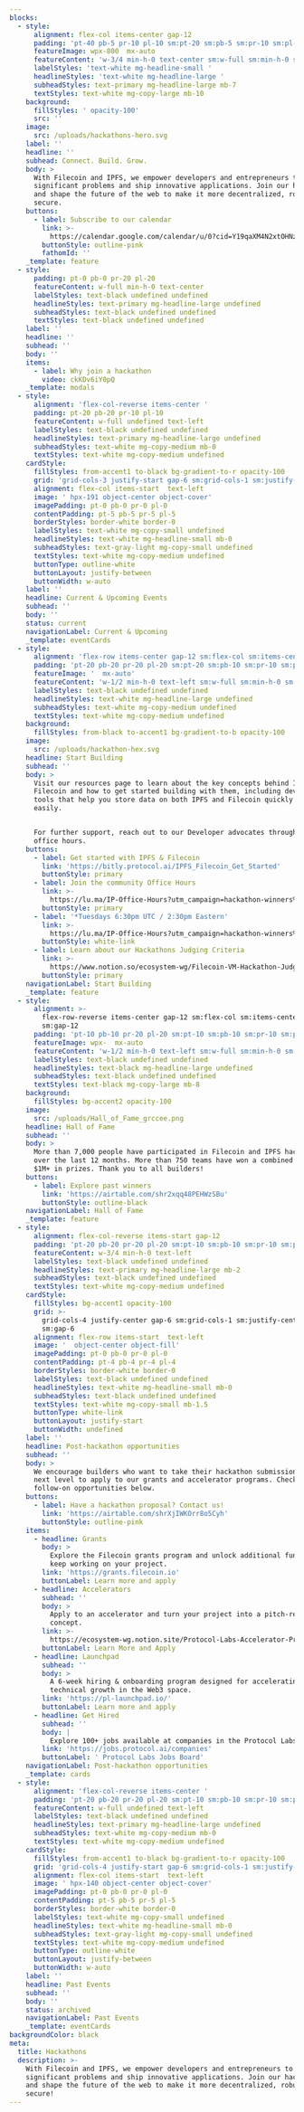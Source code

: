 ```yaml
---
blocks:
  - style:
      alignment: flex-col items-center gap-12
      padding: 'pt-40 pb-5 pr-10 pl-10 sm:pt-20 sm:pb-5 sm:pr-10 sm:pl-10'
      featureImage: wpx-800  mx-auto
      featureContent: 'w-3/4 min-h-0 text-center sm:w-full sm:min-h-0 sm:text-left'
      labelStyles: 'text-white mg-headline-small '
      headlineStyles: 'text-white mg-headline-large '
      subheadStyles: text-primary mg-headline-large mb-7
      textStyles: text-white mg-copy-large mb-10
    background:
      fillStyles: ' opacity-100'
      src: ''
    image:
      src: /uploads/hackathons-hero.svg
    label: ''
    headline: ''
    subhead: Connect. Build. Grow.
    body: >
      With Filecoin and IPFS, we empower developers and entrepreneurs to solve
      significant problems and ship innovative applications. Join our hackathons
      and shape the future of the web to make it more decentralized, robust, and
      secure.
    buttons:
      - label: Subscribe to our calendar
        link: >-
          https://calendar.google.com/calendar/u/0?cid=Y19qaXM4N2xtOHNzYnB2N21lcWY2c3Jwa2tuOEBncm91cC5jYWxlbmRhci5nb29nbGUuY29t
        buttonStyle: outline-pink
        fathomId: ''
    _template: feature
  - style:
      padding: pt-0 pb-0 pr-20 pl-20
      featureContent: w-full min-h-0 text-center
      labelStyles: text-black undefined undefined
      headlineStyles: text-primary mg-headline-large undefined
      subheadStyles: text-black undefined undefined
      textStyles: text-black undefined undefined
    label: ''
    headline: ''
    subhead: ''
    body: ''
    items:
      - label: Why join a hackathon
        video: ckKDv6iY0pQ
    _template: modals
  - style:
      alignment: 'flex-col-reverse items-center '
      padding: pt-20 pb-20 pr-10 pl-10
      featureContent: w-full undefined text-left
      labelStyles: text-black undefined undefined
      headlineStyles: text-primary mg-headline-large undefined
      subheadStyles: text-white mg-copy-medium mb-0
      textStyles: text-white mg-copy-medium undefined
    cardStyle:
      fillStyles: from-accent1 to-black bg-gradient-to-r opacity-100
      grid: 'grid-cols-3 justify-start gap-6 sm:grid-cols-1 sm:justify-start sm:gap-6'
      alignment: flex-col items-start  text-left
      image: ' hpx-191 object-center object-cover'
      imagePadding: pt-0 pb-0 pr-0 pl-0
      contentPadding: pt-5 pb-5 pr-5 pl-5
      borderStyles: border-white border-0
      labelStyles: text-white mg-copy-small undefined
      headlineStyles: text-white mg-headline-small mb-0
      subheadStyles: text-gray-light mg-copy-small undefined
      textStyles: text-white mg-copy-medium undefined
      buttonType: outline-white
      buttonLayout: justify-between
      buttonWidth: w-auto
    label: ''
    headline: Current & Upcoming Events
    subhead: ''
    body: ''
    status: current
    navigationLabel: Current & Upcoming
    _template: eventCards
  - style:
      alignment: 'flex-row items-center gap-12 sm:flex-col sm:items-center sm:gap-12'
      padding: 'pt-20 pb-20 pr-20 pl-20 sm:pt-20 sm:pb-10 sm:pr-10 sm:pl-10'
      featureImage: '  mx-auto'
      featureContent: 'w-1/2 min-h-0 text-left sm:w-full sm:min-h-0 sm:text-left'
      labelStyles: text-black undefined undefined
      headlineStyles: text-white mg-headline-large undefined
      subheadStyles: text-white mg-copy-medium undefined
      textStyles: text-white mg-copy-medium undefined
    background:
      fillStyles: from-black to-accent1 bg-gradient-to-b opacity-100
    image:
      src: /uploads/hackathon-hex.svg
    headline: Start Building
    subhead: ''
    body: >
      Visit our resources page to learn about the key concepts behind IPFS and
      Filecoin and how to get started building with them, including developer
      tools that help you store data on both IPFS and Filecoin quickly and
      easily.


      For further support, reach out to our Developer advocates through our free
      office hours.
    buttons:
      - label: Get started with IPFS & Filecoin
        link: 'https://bitly.protocol.ai/IPFS_Filecoin_Get_Started'
        buttonStyle: primary
      - label: Join the community Office Hours
        link: >-
          https://lu.ma/IP-Office-Hours?utm_campaign=hackathon-winners%20fs%202023&utm_medium=email&utm_source=luma
        buttonStyle: primary
      - label: '*Tuesdays 6:30pm UTC / 2:30pm Eastern'
        link: >-
          https://lu.ma/IP-Office-Hours?utm_campaign=hackathon-winners%20fs%202023&utm_medium=email&utm_source=luma
        buttonStyle: white-link
      - label: Learn about our Hackathons Judging Criteria
        link: >-
          https://www.notion.so/ecosystem-wg/Filecoin-VM-Hackathon-Judging-Criteria-81e27f4737f047a4a503e22dce6f4f7f
        buttonStyle: primary
    navigationLabel: Start Building
    _template: feature
  - style:
      alignment: >-
        flex-row-reverse items-center gap-12 sm:flex-col sm:items-center
        sm:gap-12
      padding: 'pt-10 pb-10 pr-20 pl-20 sm:pt-10 sm:pb-10 sm:pr-10 sm:pl-10'
      featureImage: wpx-  mx-auto
      featureContent: 'w-1/2 min-h-0 text-left sm:w-full sm:min-h-0 sm:text-left'
      labelStyles: text-black undefined undefined
      headlineStyles: text-black mg-headline-large undefined
      subheadStyles: text-black undefined undefined
      textStyles: text-black mg-copy-large mb-8
    background:
      fillStyles: bg-accent2 opacity-100
    image:
      src: /uploads/Hall_of_Fame_grccee.png
    headline: Hall of Fame
    subhead: ''
    body: >
      More than 7,000 people have participated in Filecoin and IPFS hackathons
      over the last 12 months. More than 750 teams have won a combined total of
      $1M+ in prizes. Thank you to all builders!
    buttons:
      - label: Explore past winners
        link: 'https://airtable.com/shr2xqq48PEHWzSBu'
        buttonStyle: outline-black
    navigationLabel: Hall of Fame
    _template: feature
  - style:
      alignment: flex-col-reverse items-start gap-12
      padding: 'pt-20 pb-20 pr-20 pl-20 sm:pt-10 sm:pb-10 sm:pr-10 sm:pl-10'
      featureContent: w-3/4 min-h-0 text-left
      labelStyles: text-black undefined undefined
      headlineStyles: text-primary mg-headline-large mb-2
      subheadStyles: text-black undefined undefined
      textStyles: text-white mg-copy-medium undefined
    cardStyle:
      fillStyles: bg-accent1 opacity-100
      grid: >-
        grid-cols-4 justify-center gap-6 sm:grid-cols-1 sm:justify-center
        sm:gap-6
      alignment: flex-row items-start  text-left
      image: '  object-center object-fill'
      imagePadding: pt-0 pb-0 pr-0 pl-0
      contentPadding: pt-4 pb-4 pr-4 pl-4
      borderStyles: border-white border-0
      labelStyles: text-black undefined undefined
      headlineStyles: text-white mg-headline-small mb-0
      subheadStyles: text-black undefined undefined
      textStyles: text-white mg-copy-small mb-1.5
      buttonType: white-link
      buttonLayout: justify-start
      buttonWidth: undefined
    label: ''
    headline: Post-hackathon opportunities
    subhead: ''
    body: >
      We encourage builders who want to take their hackathon submissions to the
      next level to apply to our grants and accelerator programs. Check out
      follow-on opportunities below.
    buttons:
      - label: Have a hackathon proposal? Contact us!
        link: 'https://airtable.com/shrXjIWKOrr8o5Cyh'
        buttonStyle: outline-pink
    items:
      - headline: Grants
        body: >
          Explore the Filecoin grants program and unlock additional funding to
          keep working on your project.
        link: 'https://grants.filecoin.io'
        buttonLabel: Learn more and apply
      - headline: Accelerators
        subhead: ''
        body: >
          Apply to an accelerator and turn your project into a pitch-ready
          concept.
        link: >-
          https://ecosystem-wg.notion.site/Protocol-Labs-Accelerator-Program-d45d8792a7d544eca9beb7d3e3d3b05d
        buttonLabel: Learn More and Apply
      - headline: Launchpad
        subhead: ''
        body: >
          A 6-week hiring & onboarding program designed for accelerating
          technical growth in the Web3 space.
        link: 'https://pl-launchpad.io/'
        buttonLabel: Learn more and apply
      - headline: Get Hired
        subhead: ''
        body: |
          Explore 100+ jobs available at companies in the Protocol Labs Network.
        link: 'https://jobs.protocol.ai/companies'
        buttonLabel: ' Protocol Labs Jobs Board'
    navigationLabel: Post-hackathon opportunities
    _template: cards
  - style:
      alignment: 'flex-col-reverse items-center '
      padding: 'pt-20 pb-20 pr-20 pl-20 sm:pt-10 sm:pb-10 sm:pr-10 sm:pl-10'
      featureContent: w-full undefined text-left
      labelStyles: text-black undefined undefined
      headlineStyles: text-primary mg-headline-large undefined
      subheadStyles: text-white mg-copy-medium mb-0
      textStyles: text-white mg-copy-medium undefined
    cardStyle:
      fillStyles: from-accent1 to-black bg-gradient-to-r opacity-100
      grid: 'grid-cols-4 justify-start gap-6 sm:grid-cols-1 sm:justify-start sm:gap-6'
      alignment: flex-col items-start  text-left
      image: ' hpx-140 object-center object-cover'
      imagePadding: pt-0 pb-0 pr-0 pl-0
      contentPadding: pt-5 pb-5 pr-5 pl-5
      borderStyles: border-white border-0
      labelStyles: text-white mg-copy-small undefined
      headlineStyles: text-white mg-headline-small mb-0
      subheadStyles: text-gray-light mg-copy-small undefined
      textStyles: text-white mg-copy-medium undefined
      buttonType: outline-white
      buttonLayout: justify-between
      buttonWidth: w-auto
    label: ''
    headline: Past Events
    subhead: ''
    body: ''
    status: archived
    navigationLabel: Past Events
    _template: eventCards
backgroundColor: black
meta:
  title: Hackathons
  description: >-
    With Filecoin and IPFS, we empower developers and entrepreneurs to solve
    significant problems and ship innovative applications. Join our hackathons
    and shape the future of the web to make it more decentralized, robust, and
    secure!
---
```
























